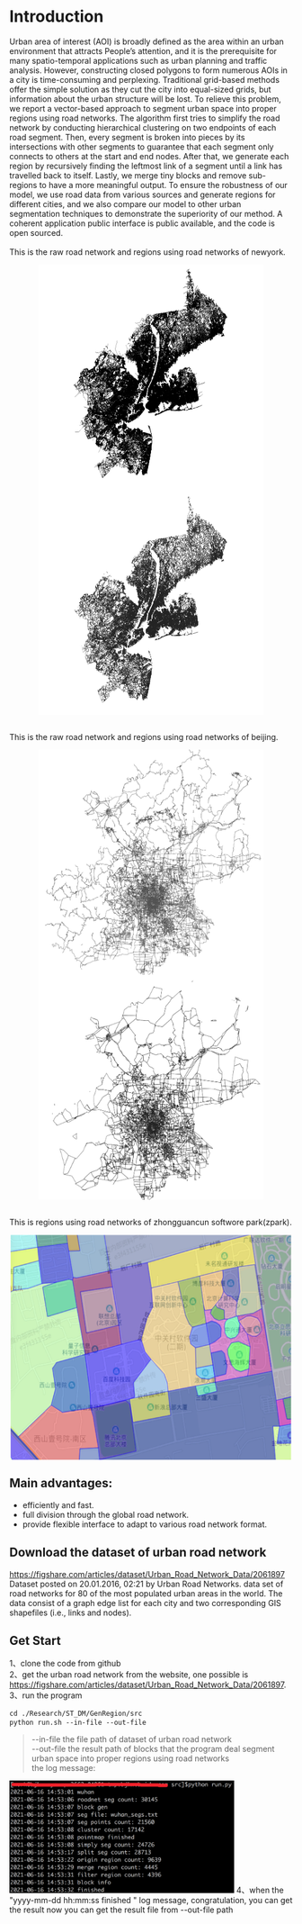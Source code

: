 # Introduction
Urban area of interest (AOI) is broadly defined as the area within an urban environment that attracts People’s attention, and it is the prerequisite for many spatio-temporal applications such as urban planning and traffic analysis. However, constructing closed polygons to form numerous AOIs in a city is time-consuming and perplexing. Traditional grid-based methods offer the simple solution as they cut the city into equal-sized grids, but information about the urban structure will be lost. To relieve this problem, we report a vector-based approach to segment urban space into proper regions using road networks. The algorithm first tries to simplify the road network by conducting hierarchical clustering on two endpoints of each road segment. Then, every segment is broken into pieces by its intersections with other segments to guarantee that each segment only connects to others at the start and end nodes. After that, we generate each region by recursively finding the leftmost link of a segment until a link has travelled back to itself. Lastly, we merge tiny blocks and remove sub-regions to have a more meaningful output. To ensure the robustness of our model, we use road data from various sources and generate regions for different cities, and we also compare our model to other urban segmentation techniques to demonstrate the superiority of our method. A coherent application public interface is public available, and the code is open sourced.<br> <br>
This is the raw road network and regions using road networks of newyork.  
<p align="center">
    <img align="center" src="https://github.com/PaddlePaddle/Research/blob/genregion/ST_DM/GenRegion/result/newyork_link.png" width="400" height="400" alt="newyork_link" style="margin:0 auto"/>
    <img align="center" src="https://github.com/PaddlePaddle/Research/blob/genregion/ST_DM/GenRegion/result/newyork_polygons.png" width="400" height="400" alt="newyork_polygons" style="margin:0 auto"/>  
</p>
<br>This is the raw road network and regions using road networks of beijing.  
<p align="center">
<img align="center" src="https://github.com/PaddlePaddle/Research/blob/genregion/ST_DM/GenRegion/result/beijing_road_network.png" width="400" height="400" alt="processing" style="text-align:center"/>
<img align="center" src="https://github.com/PaddlePaddle/Research/blob/genregion/ST_DM/GenRegion/result/beijing_polygons.png" width="400" height="400" alt="processing"/>  
</p>
<br>This is regions using road networks of zhongguancun softwore park(zpark).  
<p align="center">
<img align="center" src="https://github.com/PaddlePaddle/Research/blob/genregion/ST_DM/GenRegion/result/ZPark.png" width="500" height="400" alt="Result of ZPARK" style="margin:0 auto"/>  
</p>  

## Main advantages:  

* efficiently and fast.   
* full division through the global road network.  
* provide flexible interface to adapt to various road network format.  

## Download the dataset of urban road network
https://figshare.com/articles/dataset/Urban_Road_Network_Data/2061897 Dataset posted on 20.01.2016, 02:21 by Urban Road Networks. data set of road networks for 80 of the most populated urban areas in the world. The data consist of a graph edge list for each city and two corresponding GIS shapefiles (i.e., links and nodes).

## Get Start
1、clone the code from github <br> 
2、get the urban road network from the website, one possible is https://figshare.com/articles/dataset/Urban_Road_Network_Data/2061897.  
3、run the program
```
cd ./Research/ST_DM/GenRegion/src  
python run.sh --in-file --out-file   
```
>    --in-file the file path of dataset of urban road network <br> 
>    --out-file the result path of blocks that the program deal segment urban space into proper regions using road networks <br>
>   the log message:
  <img src="https://github.com/PaddlePaddle/Research/blob/genregion/ST_DM/GenRegion/result/process.png" width="400" height="200" alt="processing"/>  
4、when the "yyyy-mm-dd hh:mm:ss finished " log message, congratulation, you can get the result now you can get the result file from --out-file path  
